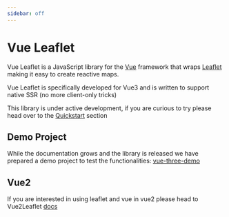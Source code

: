```yaml
---
sidebar: off
---
```


# Vue Leaflet

Vue Leaflet is a JavaScript library for the [Vue](https://vuejs.org/) framework that wraps [Leaflet](http://leafletjs.com/) making it easy to create reactive maps.

Vue Leaflet is specifically developed for Vue3 and is written to support native SSR (no more client-only tricks)

This library is under active development, if you are curious to try please head over to the [Quickstart](/quickstart/) section

## Demo Project

While the documentation grows and the library is released we have prepared a demo project to test the functionalities: [vue-three-demo](https://github.com/vue-leaflet/vue3-demo-project)

## Vue2

If you are interested in using leaflet and vue in vue2 please head to Vue2Leaflet [docs](https://vue2-leaflet.netlify.app/)
